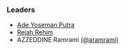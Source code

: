 
### Leaders

* [Ade Yoseman Putra](mailto:ade.putra@owasp.org)
* [Rejah Rehim](mailto:rejah.rehim@owasp.org)
* AZZEDDINE Ramrami [(@aramrami)](https://github.com/aramrami)

